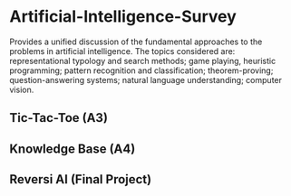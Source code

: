 # Artificial-Intelligence-Survey
Provides a unified discussion of the fundamental approaches to the problems in artificial intelligence. The topics considered are: representational typology and search methods; game playing, heuristic programming; pattern recognition and classification; theorem-proving; question-answering systems; natural language understanding; computer vision.

## Tic-Tac-Toe (A3)

## Knowledge Base (A4)

## Reversi AI (Final Project)
